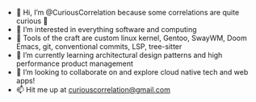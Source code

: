 - 👋 Hi, I’m @CuriousCorrelation because some correlations are quite curious 🤔
- 👀 I’m interested in everything software and computing
- 🧰 Tools of the craft are custom linux kernel, Gentoo, SwayWM, Doom Emacs, git, conventional commits, LSP, tree-sitter
- 🌱 I’m currently learning architectural design patterns and high performance product management
- 💞️ I’m looking to collaborate on and explore cloud native tech and web apps!
- 📫 Hit me up at curiouscorrelation@gmail.com
<!---
CuriousCorrelation/CuriousCorrelation is a ✨ special ✨ repository because its `README.md` (this file) appears on your GitHub profile.
You can click the Preview link to take a look at your changes.
--->
